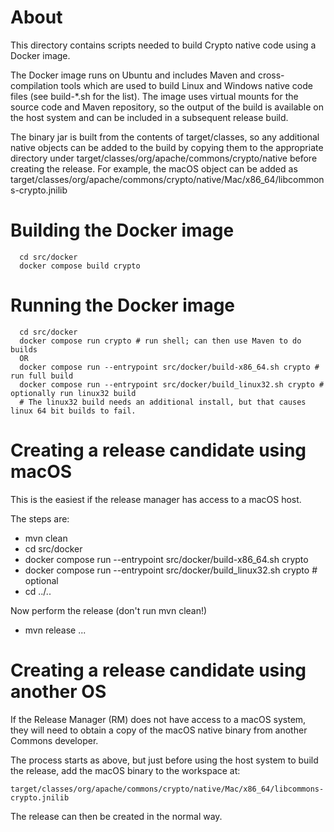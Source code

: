 <!--
  Licensed to the Apache Software Foundation (ASF) under one
  or more contributor license agreements.  See the NOTICE file
  distributed with this work for additional information
  regarding copyright ownership.  The ASF licenses this file
  to you under the Apache License, Version 2.0 (the
  "License"); you may not use this file except in compliance
  with the License.  You may obtain a copy of the License at

      https://www.apache.org/licenses/LICENSE-2.0

  Unless required by applicable law or agreed to in writing, software
  distributed under the License is distributed on an "AS IS" BASIS,
  WITHOUT WARRANTIES OR CONDITIONS OF ANY KIND, either express or implied.
  See the License for the specific language governing permissions and
  limitations under the License.
-->

# About

This directory contains scripts needed to build Crypto native code using a Docker image.

The Docker image runs on Ubuntu and includes Maven and cross-compilation tools
which are used to build Linux and Windows native code files (see build-*.sh for the list).
The image uses virtual mounts for the source code and Maven repository, so the output
of the build is available on the host system and can be included in a subsequent release
build.

The binary jar is built from the contents of target/classes, so any additional native objects can be added to the build by copying them to the appropriate directory under
target/classes/org/apache/commons/crypto/native before creating the release.
For example, the macOS object can be added as
target/classes/org/apache/commons/crypto/native/Mac/x86_64/libcommons-crypto.jnilib

# Building the Docker image

```
  cd src/docker
  docker compose build crypto
```

# Running the Docker image

```
  cd src/docker
  docker compose run crypto # run shell; can then use Maven to do builds
  OR
  docker compose run --entrypoint src/docker/build-x86_64.sh crypto # run full build
  docker compose run --entrypoint src/docker/build_linux32.sh crypto # optionally run linux32 build
  # The linux32 build needs an additional install, but that causes linux 64 bit builds to fail.
```

# Creating a release candidate using macOS

This is the easiest if the release manager has access to a macOS host.

The steps are:

- mvn clean
- cd src/docker
- docker compose run --entrypoint src/docker/build-x86_64.sh crypto
- docker compose run --entrypoint src/docker/build_linux32.sh crypto # optional
- cd ../..

Now perform the release (don't run mvn clean!)
- mvn release ...

# Creating a release candidate using another OS

If the Release Manager (RM) does not have access to a macOS system, they will need to obtain a copy
of the macOS native binary from another Commons developer.

The process starts as above, but just before using the host system to build the release,
add the macOS binary to the workspace at:

```target/classes/org/apache/commons/crypto/native/Mac/x86_64/libcommons-crypto.jnilib```

The release can then be created in the normal way.
